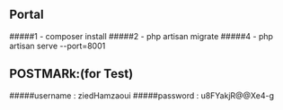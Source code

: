 ## Portal
#####1 - composer install
#####2 - php artisan migrate
#####4 - php artisan serve --port=8001

## POSTMARk:(for Test)
#####username : ziedHamzaoui
#####password : u8FYakjR@@Xe4-g